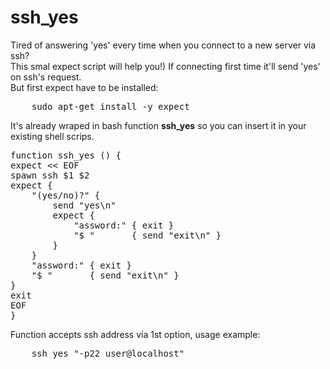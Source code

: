 # ssh_yes

Tired of answering 'yes' every time when you connect to a new server via ssh?<br>
This smal expect script will help you!) If connecting first time it'll send 'yes' on ssh's request.<br>
But first expect have to be installed:<br>

<pre>
    sudo apt-get install -y expect
</pre>

It's already wraped in bash function <b>ssh_yes</b> so you can insert it in your existing shell scrips.<br>

<pre>
function ssh_yes () {
expect << EOF
spawn ssh $1 $2
expect {
    "(yes/no)?" {
        send "yes\n"
        expect {
            "assword:" { exit }
            "$ "       { send "exit\n" }
        }
    }
    "assword:" { exit }
    "$ "       { send "exit\n" }
}
exit
EOF
}
</pre>

Function accepts ssh address via 1st option, usage example:<br>

<pre>
    ssh_yes "-p22 user@localhost"
</pre>

